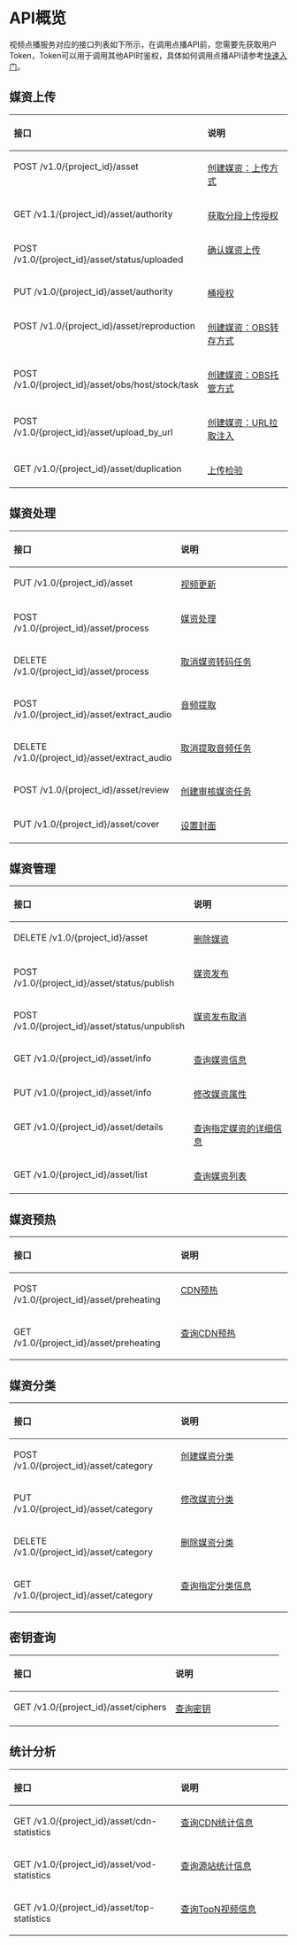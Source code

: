 # API概览<a name="vod_04_0001"></a>

视频点播服务对应的接口列表如下所示，在调用点播API前，您需要先获取用户Token，Token可以用于调用其他API时鉴权，具体如何调用点播API请参考[快速入门](示例1-媒资上传（20M以下）.md)。

## 媒资上传<a name="section1954516527125"></a>

<a name="table183487131317"></a>
<table><thead align="left"><tr id="row2311152631316"><th class="cellrowborder" valign="top" width="59.95%" id="mcps1.1.3.1.1"><p id="p731215260139"><a name="p731215260139"></a><a name="p731215260139"></a>接口</p>
</th>
<th class="cellrowborder" valign="top" width="40.050000000000004%" id="mcps1.1.3.1.2"><p id="p4312112614139"><a name="p4312112614139"></a><a name="p4312112614139"></a>说明</p>
</th>
</tr>
</thead>
<tbody><tr id="row168342711137"><td class="cellrowborder" valign="top" width="59.95%" headers="mcps1.1.3.1.1 "><p id="p15835379133"><a name="p15835379133"></a><a name="p15835379133"></a>POST /v1.0/{project_id}/asset</p>
</td>
<td class="cellrowborder" valign="top" width="40.050000000000004%" headers="mcps1.1.3.1.2 "><p id="p20314131918149"><a name="p20314131918149"></a><a name="p20314131918149"></a><a href="创建媒资-上传方式.md">创建媒资：上传方式</a></p>
</td>
</tr>
<tr id="row198355741317"><td class="cellrowborder" valign="top" width="59.95%" headers="mcps1.1.3.1.1 "><p id="p1883517717137"><a name="p1883517717137"></a><a name="p1883517717137"></a>GET /v1.1/{project_id}/asset/authority</p>
</td>
<td class="cellrowborder" valign="top" width="40.050000000000004%" headers="mcps1.1.3.1.2 "><p id="p33131519181411"><a name="p33131519181411"></a><a name="p33131519181411"></a><a href="获取分段上传授权.md">获取分段上传授权</a></p>
</td>
</tr>
<tr id="row78351679130"><td class="cellrowborder" valign="top" width="59.95%" headers="mcps1.1.3.1.1 "><p id="p168357712138"><a name="p168357712138"></a><a name="p168357712138"></a>POST /v1.0/{project_id}/asset/status/uploaded</p>
</td>
<td class="cellrowborder" valign="top" width="40.050000000000004%" headers="mcps1.1.3.1.2 "><p id="p1131221951412"><a name="p1131221951412"></a><a name="p1131221951412"></a><a href="确认媒资上传.md">确认媒资上传</a></p>
</td>
</tr>
<tr id="row88351570135"><td class="cellrowborder" valign="top" width="59.95%" headers="mcps1.1.3.1.1 "><p id="p58351476134"><a name="p58351476134"></a><a name="p58351476134"></a>PUT /v1.0/{project_id}/asset/authority</p>
</td>
<td class="cellrowborder" valign="top" width="40.050000000000004%" headers="mcps1.1.3.1.2 "><p id="p1031021910141"><a name="p1031021910141"></a><a name="p1031021910141"></a><a href="桶授权.md">桶授权</a></p>
</td>
</tr>
<tr id="row1583567161318"><td class="cellrowborder" valign="top" width="59.95%" headers="mcps1.1.3.1.1 "><p id="p178356711139"><a name="p178356711139"></a><a name="p178356711139"></a>POST /v1.0/{project_id}/asset/reproduction</p>
</td>
<td class="cellrowborder" valign="top" width="40.050000000000004%" headers="mcps1.1.3.1.2 "><p id="p103098191147"><a name="p103098191147"></a><a name="p103098191147"></a><a href="创建媒资-OBS转存方式.md">创建媒资：OBS转存方式</a></p>
</td>
</tr>
<tr id="row85361041111519"><td class="cellrowborder" valign="top" width="59.95%" headers="mcps1.1.3.1.1 "><p id="p1147944715155"><a name="p1147944715155"></a><a name="p1147944715155"></a>POST /v1.0/{project_id}<span>/asset/obs/host/stock/task</span></p>
</td>
<td class="cellrowborder" valign="top" width="40.050000000000004%" headers="mcps1.1.3.1.2 "><p id="p18536154115155"><a name="p18536154115155"></a><a name="p18536154115155"></a><a href="创建媒资-OBS托管方式.md">创建媒资：OBS托管方式</a></p>
</td>
</tr>
<tr id="row583557191319"><td class="cellrowborder" valign="top" width="59.95%" headers="mcps1.1.3.1.1 "><p id="p1983516771311"><a name="p1983516771311"></a><a name="p1983516771311"></a>POST /v1.0/{project_id}/asset/upload_by_url</p>
</td>
<td class="cellrowborder" valign="top" width="40.050000000000004%" headers="mcps1.1.3.1.2 "><p id="p1130811192144"><a name="p1130811192144"></a><a name="p1130811192144"></a><a href="创建媒资-URL拉取注入.md">创建媒资：URL拉取注入</a></p>
</td>
</tr>
<tr id="row88358716133"><td class="cellrowborder" valign="top" width="59.95%" headers="mcps1.1.3.1.1 "><p id="p783517761312"><a name="p783517761312"></a><a name="p783517761312"></a>GET /v1.0/{project_id}/asset/duplication</p>
</td>
<td class="cellrowborder" valign="top" width="40.050000000000004%" headers="mcps1.1.3.1.2 "><p id="p030651911414"><a name="p030651911414"></a><a name="p030651911414"></a><a href="上传检验.md">上传检验</a></p>
</td>
</tr>
</tbody>
</table>

## 媒资处理<a name="section1819719437223"></a>

<a name="table19855106231"></a>
<table><thead align="left"><tr id="row15685204142316"><th class="cellrowborder" valign="top" width="59.95%" id="mcps1.1.3.1.1"><p id="p0685124162320"><a name="p0685124162320"></a><a name="p0685124162320"></a>接口</p>
</th>
<th class="cellrowborder" valign="top" width="40.050000000000004%" id="mcps1.1.3.1.2"><p id="p86856417238"><a name="p86856417238"></a><a name="p86856417238"></a>说明</p>
</th>
</tr>
</thead>
<tbody><tr id="row1120701681619"><td class="cellrowborder" valign="top" width="59.95%" headers="mcps1.1.3.1.1 "><p id="p1963195823715"><a name="p1963195823715"></a><a name="p1963195823715"></a>PUT /v1.0/{project_id}/asset</p>
</td>
<td class="cellrowborder" valign="top" width="40.050000000000004%" headers="mcps1.1.3.1.2 "><p id="p56311658103712"><a name="p56311658103712"></a><a name="p56311658103712"></a><a href="视频更新.md">视频更新</a></p>
</td>
</tr>
<tr id="row621135995620"><td class="cellrowborder" valign="top" width="59.95%" headers="mcps1.1.3.1.1 "><p id="p148567022317"><a name="p148567022317"></a><a name="p148567022317"></a>POST /v1.0/{project_id}/asset/process</p>
</td>
<td class="cellrowborder" valign="top" width="40.050000000000004%" headers="mcps1.1.3.1.2 "><p id="p1452516367231"><a name="p1452516367231"></a><a name="p1452516367231"></a><a href="媒资处理.md">媒资处理</a></p>
</td>
</tr>
<tr id="row1986632555718"><td class="cellrowborder" valign="top" width="59.95%" headers="mcps1.1.3.1.1 "><p id="p567473852918"><a name="p567473852918"></a><a name="p567473852918"></a>DELETE /v1.0/{project_id}/asset/process</p>
</td>
<td class="cellrowborder" valign="top" width="40.050000000000004%" headers="mcps1.1.3.1.2 "><p id="p8674738102920"><a name="p8674738102920"></a><a name="p8674738102920"></a><a href="取消媒资转码任务.md">取消媒资转码任务</a></p>
</td>
</tr>
<tr id="row19912452371"><td class="cellrowborder" valign="top" width="59.95%" headers="mcps1.1.3.1.1 "><p id="p112931452123718"><a name="p112931452123718"></a><a name="p112931452123718"></a>POST /v1.0/{project_id}/asset/extract_audio</p>
</td>
<td class="cellrowborder" valign="top" width="40.050000000000004%" headers="mcps1.1.3.1.2 "><p id="p52931052193713"><a name="p52931052193713"></a><a name="p52931052193713"></a><a href="音频提取.md">音频提取</a></p>
</td>
</tr>
<tr id="row18864117163014"><td class="cellrowborder" valign="top" width="59.95%" headers="mcps1.1.3.1.1 "><p id="p16864141714309"><a name="p16864141714309"></a><a name="p16864141714309"></a>DELETE /v1.0/{project_id}/asset/extract_audio</p>
</td>
<td class="cellrowborder" valign="top" width="40.050000000000004%" headers="mcps1.1.3.1.2 "><p id="p1386481763010"><a name="p1386481763010"></a><a name="p1386481763010"></a><a href="取消提取音频任务.md">取消提取音频任务</a></p>
</td>
</tr>
<tr id="row326191817471"><td class="cellrowborder" valign="top" width="59.95%" headers="mcps1.1.3.1.1 "><p id="p69839188472"><a name="p69839188472"></a><a name="p69839188472"></a>POST /v1.0/{project_id}/asset/review</p>
</td>
<td class="cellrowborder" valign="top" width="40.050000000000004%" headers="mcps1.1.3.1.2 "><p id="p198310186476"><a name="p198310186476"></a><a name="p198310186476"></a><a href="创建审核媒资任务.md">创建审核媒资任务</a></p>
</td>
</tr>
<tr id="row8558145913473"><td class="cellrowborder" valign="top" width="59.95%" headers="mcps1.1.3.1.1 "><p id="zh-cn_topic_0128109935_zh-cn_topic_0127939728_p757644710309"><a name="zh-cn_topic_0128109935_zh-cn_topic_0127939728_p757644710309"></a><a name="zh-cn_topic_0128109935_zh-cn_topic_0127939728_p757644710309"></a>PUT /v1.0/{project_id}/asset/cover</p>
</td>
<td class="cellrowborder" valign="top" width="40.050000000000004%" headers="mcps1.1.3.1.2 "><p id="p12558859194717"><a name="p12558859194717"></a><a name="p12558859194717"></a><a href="设置封面.md">设置封面</a></p>
</td>
</tr>
</tbody>
</table>

## 媒资管理<a name="section6123543193"></a>

<a name="table182073261196"></a>
<table><thead align="left"><tr id="row15182930101912"><th class="cellrowborder" valign="top" width="59.95%" id="mcps1.1.3.1.1"><p id="p5182330141913"><a name="p5182330141913"></a><a name="p5182330141913"></a>接口</p>
</th>
<th class="cellrowborder" valign="top" width="40.050000000000004%" id="mcps1.1.3.1.2"><p id="p9182030141914"><a name="p9182030141914"></a><a name="p9182030141914"></a>说明</p>
</th>
</tr>
</thead>
<tbody><tr id="row12183193010177"><td class="cellrowborder" valign="top" width="59.95%" headers="mcps1.1.3.1.1 "><p id="p520872681915"><a name="p520872681915"></a><a name="p520872681915"></a>DELETE /v1.0/{project_id}/asset</p>
</td>
<td class="cellrowborder" valign="top" width="40.050000000000004%" headers="mcps1.1.3.1.2 "><p id="p19328172819209"><a name="p19328172819209"></a><a name="p19328172819209"></a><a href="删除媒资.md">删除媒资</a></p>
</td>
</tr>
<tr id="row22071226161911"><td class="cellrowborder" valign="top" width="59.95%" headers="mcps1.1.3.1.1 "><p id="p520772612199"><a name="p520772612199"></a><a name="p520772612199"></a>POST /v1.0/{project_id}/asset/status/publish</p>
</td>
<td class="cellrowborder" valign="top" width="40.050000000000004%" headers="mcps1.1.3.1.2 "><p id="p1420711266190"><a name="p1420711266190"></a><a name="p1420711266190"></a><a href="媒资发布.md">媒资发布</a></p>
</td>
</tr>
<tr id="row8207112618193"><td class="cellrowborder" valign="top" width="59.95%" headers="mcps1.1.3.1.1 "><p id="p52081326181918"><a name="p52081326181918"></a><a name="p52081326181918"></a>POST /v1.0/{project_id}/asset/status/unpublish</p>
</td>
<td class="cellrowborder" valign="top" width="40.050000000000004%" headers="mcps1.1.3.1.2 "><p id="p532932842013"><a name="p532932842013"></a><a name="p532932842013"></a><a href="媒资发布取消.md">媒资发布取消</a></p>
</td>
</tr>
<tr id="row1120813264196"><td class="cellrowborder" valign="top" width="59.95%" headers="mcps1.1.3.1.1 "><p id="p3208826151911"><a name="p3208826151911"></a><a name="p3208826151911"></a>GET /v1.0/{project_id}/asset/info</p>
</td>
<td class="cellrowborder" valign="top" width="40.050000000000004%" headers="mcps1.1.3.1.2 "><p id="p15327028102020"><a name="p15327028102020"></a><a name="p15327028102020"></a><a href="查询媒资信息.md">查询媒资信息</a></p>
</td>
</tr>
<tr id="row1967914579173"><td class="cellrowborder" valign="top" width="59.95%" headers="mcps1.1.3.1.1 "><p id="p1920811261192"><a name="p1920811261192"></a><a name="p1920811261192"></a>PUT /v1.0/{project_id}/asset/info</p>
</td>
<td class="cellrowborder" valign="top" width="40.050000000000004%" headers="mcps1.1.3.1.2 "><p id="p12328528132011"><a name="p12328528132011"></a><a name="p12328528132011"></a><a href="修改媒资属性.md">修改媒资属性</a></p>
</td>
</tr>
<tr id="row1420817268196"><td class="cellrowborder" valign="top" width="59.95%" headers="mcps1.1.3.1.1 "><p id="p6208326131916"><a name="p6208326131916"></a><a name="p6208326131916"></a>GET /v1.0/{project_id}/asset/details</p>
</td>
<td class="cellrowborder" valign="top" width="40.050000000000004%" headers="mcps1.1.3.1.2 "><p id="p532682822019"><a name="p532682822019"></a><a name="p532682822019"></a><a href="查询指定媒资的详细信息.md">查询指定媒资的详细信息</a></p>
</td>
</tr>
<tr id="row120952616199"><td class="cellrowborder" valign="top" width="59.95%" headers="mcps1.1.3.1.1 "><p id="p11209182614198"><a name="p11209182614198"></a><a name="p11209182614198"></a>GET /v1.0/{project_id}/asset/list</p>
</td>
<td class="cellrowborder" valign="top" width="40.050000000000004%" headers="mcps1.1.3.1.2 "><p id="p203221228112013"><a name="p203221228112013"></a><a name="p203221228112013"></a><a href="查询媒资列表.md">查询媒资列表</a></p>
</td>
</tr>
</tbody>
</table>

## 媒资预热<a name="section893685092412"></a>

<a name="table1966855842420"></a>
<table><thead align="left"><tr id="row1564713245257"><th class="cellrowborder" valign="top" width="59.95%" id="mcps1.1.3.1.1"><p id="p166477248253"><a name="p166477248253"></a><a name="p166477248253"></a>接口</p>
</th>
<th class="cellrowborder" valign="top" width="40.050000000000004%" id="mcps1.1.3.1.2"><p id="p1764792412255"><a name="p1764792412255"></a><a name="p1764792412255"></a>说明</p>
</th>
</tr>
</thead>
<tbody><tr id="row966825818243"><td class="cellrowborder" valign="top" width="59.95%" headers="mcps1.1.3.1.1 "><p id="p866955882410"><a name="p866955882410"></a><a name="p866955882410"></a>POST /v1.0/{project_id}/asset/preheating</p>
</td>
<td class="cellrowborder" valign="top" width="40.050000000000004%" headers="mcps1.1.3.1.2 "><p id="p185497171851"><a name="p185497171851"></a><a name="p185497171851"></a><a href="CDN预热.md">CDN预热</a></p>
</td>
</tr>
<tr id="row3669185816241"><td class="cellrowborder" valign="top" width="59.95%" headers="mcps1.1.3.1.1 "><p id="p18669115816241"><a name="p18669115816241"></a><a name="p18669115816241"></a>GET /v1.0/{project_id}/asset/preheating</p>
</td>
<td class="cellrowborder" valign="top" width="40.050000000000004%" headers="mcps1.1.3.1.2 "><p id="p1766916581249"><a name="p1766916581249"></a><a name="p1766916581249"></a><a href="查询CDN预热.md">查询CDN预热</a></p>
</td>
</tr>
</tbody>
</table>

## 媒资分类<a name="section17774201872712"></a>

<a name="table1079032632712"></a>
<table><thead align="left"><tr id="row1189417296271"><th class="cellrowborder" valign="top" width="59.95%" id="mcps1.1.3.1.1"><p id="p489452917271"><a name="p489452917271"></a><a name="p489452917271"></a>接口</p>
</th>
<th class="cellrowborder" valign="top" width="40.050000000000004%" id="mcps1.1.3.1.2"><p id="p789472911275"><a name="p789472911275"></a><a name="p789472911275"></a>说明</p>
</th>
</tr>
</thead>
<tbody><tr id="row87911626182710"><td class="cellrowborder" valign="top" width="59.95%" headers="mcps1.1.3.1.1 "><p id="p1979182632713"><a name="p1979182632713"></a><a name="p1979182632713"></a>POST /v1.0/{project_id}/asset/category</p>
</td>
<td class="cellrowborder" valign="top" width="40.050000000000004%" headers="mcps1.1.3.1.2 "><p id="p480085711272"><a name="p480085711272"></a><a name="p480085711272"></a><a href="创建媒资分类.md">创建媒资分类</a></p>
</td>
</tr>
<tr id="row0791182642711"><td class="cellrowborder" valign="top" width="59.95%" headers="mcps1.1.3.1.1 "><p id="p197911226142714"><a name="p197911226142714"></a><a name="p197911226142714"></a>PUT /v1.0/{project_id}/asset/category</p>
</td>
<td class="cellrowborder" valign="top" width="40.050000000000004%" headers="mcps1.1.3.1.2 "><p id="p117998574277"><a name="p117998574277"></a><a name="p117998574277"></a><a href="修改媒资分类.md">修改媒资分类</a></p>
</td>
</tr>
<tr id="row27911826112720"><td class="cellrowborder" valign="top" width="59.95%" headers="mcps1.1.3.1.1 "><p id="p8791202632719"><a name="p8791202632719"></a><a name="p8791202632719"></a>DELETE /v1.0/{project_id}/asset/category</p>
</td>
<td class="cellrowborder" valign="top" width="40.050000000000004%" headers="mcps1.1.3.1.2 "><p id="p13799457142718"><a name="p13799457142718"></a><a name="p13799457142718"></a><a href="删除媒资分类.md">删除媒资分类</a></p>
</td>
</tr>
<tr id="row1679132612279"><td class="cellrowborder" valign="top" width="59.95%" headers="mcps1.1.3.1.1 "><p id="p7791152616278"><a name="p7791152616278"></a><a name="p7791152616278"></a>GET /v1.0/{project_id}/asset/category</p>
</td>
<td class="cellrowborder" valign="top" width="40.050000000000004%" headers="mcps1.1.3.1.2 "><p id="p479812578273"><a name="p479812578273"></a><a name="p479812578273"></a><a href="查询指定分类信息.md">查询指定分类信息</a></p>
</td>
</tr>
</tbody>
</table>

## 密钥查询<a name="section0232161773316"></a>

<a name="table796242413344"></a>
<table><thead align="left"><tr id="row1396252417347"><th class="cellrowborder" valign="top" width="59.95%" id="mcps1.1.3.1.1"><p id="p2962102423414"><a name="p2962102423414"></a><a name="p2962102423414"></a>接口</p>
</th>
<th class="cellrowborder" valign="top" width="40.050000000000004%" id="mcps1.1.3.1.2"><p id="p1196362419349"><a name="p1196362419349"></a><a name="p1196362419349"></a>说明</p>
</th>
</tr>
</thead>
<tbody><tr id="row1496362493418"><td class="cellrowborder" valign="top" width="59.95%" headers="mcps1.1.3.1.1 "><p id="p66303377349"><a name="p66303377349"></a><a name="p66303377349"></a>GET /v1.0/{project_id}/asset/ciphers</p>
</td>
<td class="cellrowborder" valign="top" width="40.050000000000004%" headers="mcps1.1.3.1.2 "><p id="p463083719343"><a name="p463083719343"></a><a name="p463083719343"></a><a href="秘钥查询接口.md">查询密钥</a></p>
</td>
</tr>
</tbody>
</table>

## 统计分析<a name="section373855542811"></a>

<a name="table1079750112910"></a>
<table><thead align="left"><tr id="row395925142918"><th class="cellrowborder" valign="top" width="59.95%" id="mcps1.1.3.1.1"><p id="p3959205142917"><a name="p3959205142917"></a><a name="p3959205142917"></a>接口</p>
</th>
<th class="cellrowborder" valign="top" width="40.050000000000004%" id="mcps1.1.3.1.2"><p id="p1595910516297"><a name="p1595910516297"></a><a name="p1595910516297"></a>说明</p>
</th>
</tr>
</thead>
<tbody><tr id="row1179717072913"><td class="cellrowborder" valign="top" width="59.95%" headers="mcps1.1.3.1.1 "><p id="p6797170142914"><a name="p6797170142914"></a><a name="p6797170142914"></a>GET /v1.0/{project_id}/asset/cdn-statistics</p>
</td>
<td class="cellrowborder" valign="top" width="40.050000000000004%" headers="mcps1.1.3.1.2 "><p id="p64564242299"><a name="p64564242299"></a><a name="p64564242299"></a><a href="查询CDN统计信息.md">查询CDN统计信息</a></p>
</td>
</tr>
<tr id="row1379715092915"><td class="cellrowborder" valign="top" width="59.95%" headers="mcps1.1.3.1.1 "><p id="p197971806294"><a name="p197971806294"></a><a name="p197971806294"></a>GET /v1.0/{project_id}/asset/vod-statistics</p>
</td>
<td class="cellrowborder" valign="top" width="40.050000000000004%" headers="mcps1.1.3.1.2 "><p id="p1645582422913"><a name="p1645582422913"></a><a name="p1645582422913"></a><a href="查询源站统计信息.md">查询源站统计信息</a></p>
</td>
</tr>
<tr id="row157981203295"><td class="cellrowborder" valign="top" width="59.95%" headers="mcps1.1.3.1.1 "><p id="p1479817082918"><a name="p1479817082918"></a><a name="p1479817082918"></a>GET /v1.0/{project_id}/asset/top-statistics</p>
</td>
<td class="cellrowborder" valign="top" width="40.050000000000004%" headers="mcps1.1.3.1.2 "><p id="p1545416246297"><a name="p1545416246297"></a><a name="p1545416246297"></a><a href="查询TopN媒资信息.md">查询TopN视频信息</a></p>
</td>
</tr>
</tbody>
</table>


